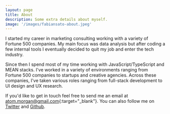 ```yaml
---
layout: page
title: About
description: Some extra details about myself.
image: '/images/fabiansato-about.jpeg'
---
```


I started my career in marketing consulting working with a variety of Fortune 500 companies. My main focus was data analysis but after coding a few internal tools I eventually decided to quit my job and enter the tech industry.

Since then I spend most of my time working with JavaScript/TypeScript and MEAN stacks. I've worked in a variety of environments ranging from Fortune 500 companies to startups and creative agencies. Across these companies, I've taken various roles ranging from full-stack development to UI design and UX research.

If you'd like to get in touch feel free to send me an email at [atom.morgan@gmail.com](mailto:atom.morgan@gmail.com){:target="_blank"}. You can also follow me on <a href="https://twitter.com/fabiansatodev" target="_blank">Twitter</a> and <a href="https://github.com/fabiansato" target="_blank">Github</a>.

<!-- <div class="gallery-box">
  <div class="gallery">
    <img src="/images/me.jpg" alt="Project">
    <img src="/images/project-8.jpg" alt="Project">
    <img src="/images/project-6.jpg" alt="Project">
  </div>
  <em>Gallery / <a href="https://unsplash.com/" target="_blank">Unsplash</a></em>
</div> -->
